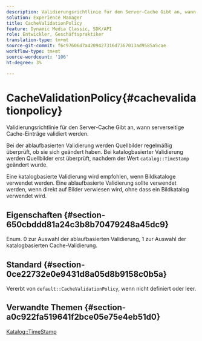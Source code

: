 ```yaml
---
description: Validierungsrichtlinie für den Server-Cache Gibt an, wann serverseitige Cache-Einträge validiert werden.
solution: Experience Manager
title: CacheValidationPolicy
feature: Dynamic Media Classic, SDK/API
role: Entwickler, Geschäftspraktiker
translation-type: tm+mt
source-git-commit: f6c97606d7a4209427316d7367013ad9585a5cae
workflow-type: tm+mt
source-wordcount: '106'
ht-degree: 3%

---
```



# CacheValidationPolicy{#cachevalidationpolicy}

Validierungsrichtlinie für den Server-Cache Gibt an, wann serverseitige Cache-Einträge validiert werden.

Bei der ablaufbasierten Validierung werden Quellbilder regelmäßig überprüft, ob sie sich geändert haben. Bei katalogbasierter Validierung werden Quellbilder erst überprüft, nachdem der Wert `catalog::TimeStamp` geändert wurde.

Eine katalogbasierte Validierung wird empfohlen, wenn Bildkataloge verwendet werden. Eine ablaufbasierte Validierung sollte verwendet werden, wenn direkt auf Bilder verwiesen wird, ohne dass ein Bildkatalog verwendet wird.

## Eigenschaften {#section-650cbddd81a24c3b8b70479248a45dc9}

Enum. 0 zur Auswahl der ablaufbasierten Validierung, 1 zur Auswahl der katalogbasierten Cache-Validierung.

## Standard {#section-0ce22732e0e9431d8a05d8b9158c0b5a}

Vererbt von `default::CacheValidationPolicy`, wenn nicht definiert oder leer.

## Verwandte Themen {#section-a0c922fa519641f2bce05e75e4eb51d0}

[Katalog::TimeStamp](../../../../../is-api/image-catalog/image-serving-api-ref/c-image-catalog-reference/c-image-svg-data-reference/c-svg-data-reference/r-timestamp-svg.md#reference-59a27b72f4cb4a53a3baba83214c4ded)

